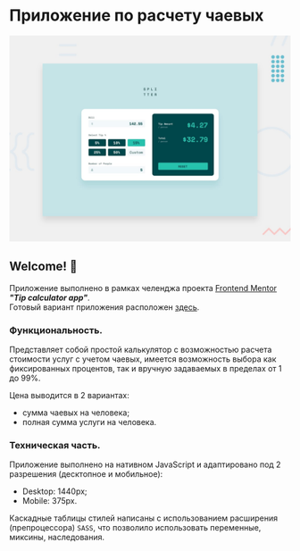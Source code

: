 # Приложение по расчету чаевых
![Design preview for the Tip calculator app coding challenge](./design/desktop-preview.jpg)

## Welcome! 👋
Приложение выполнено в рамках челенджа проекта [Frontend Mentor](https://www.frontendmentor.io/?ref=challenge) ***"Tip calculator app"***. <br/>
Готовый вариант приложения расположен [здесь](https://rotckinan.github.io/tip-calculator-app-main/).

### Функциональность.
Представляет собой простой калькулятор с возможностью расчета стоимости услуг с учетом чаевых, имеется возможность выбора как фиксированных процентов, так и вручную задаваемых в пределах от 1 до 99%. <br/>

Цена выводится в 2 вариантах:
- сумма чаевых на человека;
- полная сумма услуги на человека.

### Техническая часть.
Приложение выполнено на нативном JavaScript и адаптировано под 2 разрешения (десктопное и мобильное): 
- Desktop: 1440px;
- Mobile: 375px.

Каскадные таблицы стилей написаны с использованием расширения (препроцессора) `SASS`, что позволило использовать переменные, миксины, наследования.

